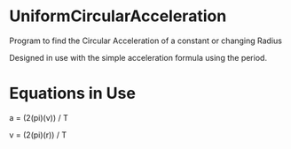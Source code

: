# UniformCircularAcceleration
Program to find the Circular Acceleration of a constant or changing Radius

Designed in use with the simple acceleration formula using the period.

# Equations in Use

a = (2(pi)(v)) / T

v = (2(pi)(r)) / T
